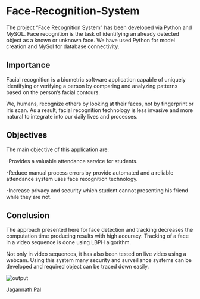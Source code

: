 # Face-Recognition-System

The project “Face Recognition System” has been developed via Python and MySQL. Face recognition is the task of identifying an already detected object as a known or unknown face.
We have used Python for model creation and MySql for database connectivity.

## Importance
Facial recognition is a biometric software application capable of uniquely identifying or verifying a person by comparing and analyzing patterns based on the person’s facial contours. 

We, humans, recognize others by looking at their faces, not by fingerprint or iris scan. As a result, facial recognition technology is less invasive and more natural to integrate into our daily lives and processes.

## Objectives

The main objective of this application are:

-Provides a valuable attendance service for students.

-Reduce manual process errors by provide automated and a reliable attendance system uses face recognition technology.

-Increase privacy and security which student cannot presenting  his friend while they are not.



## Conclusion

The approach presented here for face detection and tracking decreases the computation time producing results with high accuracy. Tracking of a face in a video sequence is done using LBPH algorithm. 

Not only in video sequences, it has also been tested on live video using a webcam. Using this system many security and surveillance systems can be developed and required object can be traced down easily.



<img align="center" alt="output"  src="Images/img.png" />

<a href="https://github.com/Jagannath8">Jagannath Pal</a>
